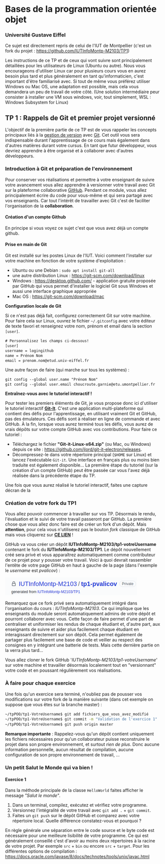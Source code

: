 

# Bases de la programmation orientée objet 

### Université Gustave Eiffel

Ce sujet est directement repris de celui de l'IUT de Montpellier (c'est un fork du projet : https://github.com/IUTInfoMontp-M2103/TP1)

Les instructions de ce TP et de ceux qui vont suivre sont principalement détaillées pour les utilisateurs de Linux (Ubuntu ou autre). Nous vous encourageons d'utiliser Linux car pour plusieurs cours vous en aurez besoin plus tard et plus généralement en tant qu'informaticien, c'est important d'être familiarisé avec. 
Si tout de même vous préférez utiliser Windows ou Mac OS, une adaptation est possible, mais cela vous demandera un peu de travail de votre côté.
(Une solution intermédiaire peur consister à installer une VM sous windows, voir, tout simplement, WSL : Windows Subsystem for Linux)

## TP 1 : Rappels de Git et premier projet versionné

L'objectif de la première partie de ce TP est de vous rappeler les concepts principaux liés à la [gestion de version](https://fr.wikipedia.org/wiki/Gestion_de_versions) avec [Git](https://git-scm.com/). Cet outil vous sera indispensable durant l'apprentissage de ce cours mais également dans d'autres matières durant votre cursus. En tant que futur développeur, vous devriez apprendre à être organisé et à collaborer avec d'autres développeurs.

### Introduction à Git et préparation de l'environnement

Pour conserver vos réalisations et permettre à votre enseignant de suivre votre avancement vous allez apprendre à versionner votre travail avec Git sur la plateforme collaborative [GitHub](https://github.com/). Pendant ce module, vous allez principalement écrire du code pour vous-même et qui sera partagé avec vos enseignants. Car tout l'intérêt de travailler avec Git c'est de faciliter l'organisation de la __collaboration__.

#### Création d'un compte Github

En principe si vous voyez ce sujet c'est que vous avez déjà un compte github. 

#### Prise en main de Git

Git est installé sur les postes Linux de l'IUT. Voici comment l'installer sur votre machine en fonction de votre système d'exploitation :
* Ubuntu ou une Debian : `sudo apt install git-all`
* une autre distribution Linux : https://git-scm.com/download/linux
* Windows : https://desktop.github.com/ - application gratuite proposée par GitHub qui vous permet d'installer le logiciel Git sous Windows et aussi une interface graphique appropriée
* Mac OS : https://git-scm.com/download/mac

**Configuration locale de Git**

Si ce n'est pas déjà fait, configurez correctement Git sur votre machine. Pour faire cela sur Linux, ouvrez le fichier `~/.gitconfig` avec votre éditeur de texte favori et renseignez votre nom, prénom et email dans la section `[user]`.
```
# Personnalisez les champs ci-dessous!
[user]
username = logingithub
name = Prénom Nom
email = prenom.nom@etud.univ-eiffel.fr
```

Une autre façon de faire (qui marche sur tous les systèmes) :
```
git config --global user.name "Prénom Nom"
git config --global user.email choucroute.garnie@etu.umontpellier.fr
```

**Entraînez-vous avec le tutoriel interactif !**

Pour tester les premiers éléments de Git, je vous propose donc ici d'utiliser le tutoriel interactif **[Git-It](https://github.com/jlord/git-it-electron)**. 
C'est une application multi-plateforme qui contient des défis pour l'apprentissage, en utilisant vraiment Git et GitHub, pas des émulateurs. Ces défis sont à réaliser en ligne de commande et avec GitHub. À la fin, lorsque vous aurez terminé tous les défis, vous aurez de vrais dépôts sur votre compte GitHub avec vos contributions. Pour faire ce tutoriel :
  * Téléchargez le fichier **"Git-it-Linux-x64.zip"** (ou Mac, ou Windows) depuis ce site : https://github.com/jlord/git-it-electron/releases.
  * Décompressez-le dans votre répertoire principal (`$HOME` sur Linux) et lancez l'exécutable `Git-it`. Une interface en français plus ou moins bien traduite est également disponible... La première étape du tutoriel (sur la création d'un compte GitHub) peut être passée car vous l'avez déjà réalisée dans la précédente étape du TP.

Une fois que vous aurez réalisé le tutoriel interactif, faites une capture décran de la 

### Création de votre fork du TP1
Vous allez pouvoir commencer à travailler sur vos TP. Désormais le rendu, l'évaluation et le suivi de votre travail passeront par GitHub. La première chose que vous allez donc faire est de créer un fork d'un dépôt. Mais **attention**, pour cela vous n'utiliserez pas le bouton _fork_ classique de GitHub mais vous cliquerez sur **[CE LIEN](https://classroom.github.com/a/u-MsinoI)** !

GitHub va vous créer un dépôt __IUTInfoMontp-M2103/tp1-votreUsername__ contenant le fork du __IUTInfoMontp-M2103/TP1__. Le dépôt nouvellement créé sera privé et vous apparaîtrez automatiquement comme contributeur de ce projet pour y pousser votre travail. Voici à quoi devrait rassembler l'entête de votre page GitHub en haut à gauche de la page (dans l'exemple le _username_ est _pvalicov_) :

![](ressources/Fork_avec_classroom.png)

Remarquez que ce fork privé sera automatiquement intégré dans l'organisation du cours : _IUTInfoMontp-M2103_. Ce qui implique que les enseignants du module seront automatiquement admins de votre dépôt et pourront collaborer avec vous. Cette façon de faire permet d'une part de centraliser et uniformiser les rendus de chaque étudiant et, d'autre part, aux enseignants de suivre et aider plus facilement chaque étudiant en interagissant directement sur son dépôt. Cela permet également de partager plus facilement une base de code et veiller au respect des consignes en y intégrant une batterie de tests. Mais cette dernière partie on la verra plus tard...

Vous allez cloner le fork GitHub '*IUTInfoMontp-M2103/tp1-votreUsername*' sur votre machine et travailler désormais localement tout en "versionnant" votre code et en poussant régulièrement vos réalisations.

### À faire pour chaque exercice 
Une fois qu'un exercice sera terminé, n'oubliez pas de pousser vos modifications sur votre fork de la manière suivante (dans cet exemple on suppose que vous êtes sur la branche master) :
```sh
~/tpPOO/tp1-VotreUsername$ git add fichiers_que_vous_avez_modifié
~/tpPOO/tp1-VotreUsername$ git commit -m "Validation de l'exercice 1"
~/tpPOO/tp1-VotreUsername$ git push origin master
```

**Remarque importante** : Rappelez-vous qu'un dépôt contient uniquement les fichiers nécessaires pour qu'un collaborateur puisse reconstruire le projet dans son propre environnement, et surtout _rien de plus_. Donc aucune information personnelle, aucun résultat de compilation, aucune configuration de son propre environnement de travail, ...

### Un petit Salut le Monde qui va bien !
#### Exercice 1
Dans la méthode principale de la classe `HelloWorld` faites afficher le message _"Salut le monde"_.
1. Dans un terminal, compilez, exécutez et vérifiez votre programme.
2. Versionnez l'intégralité de votre travail avec `git add .` + `git commit`.
3. Faites un `git push` sur le dépôt GitHub et comparez avec votre répertoire local. Quelle différence constatez-vous et pourquoi ?

En règle générale une séparation entre le code source et le byte code est nécessaire pour une meilleure lisibilité de votre programme. Ce qui est généralement conseillé c'est d'avoir au moins deux répertoires à la racine de votre projet. Par exemple `src` + `bin` ou encore `src` + `target`. Pour les différentes options de compilation : https://docs.oracle.com/javase/8/docs/technotes/tools/unix/javac.html
